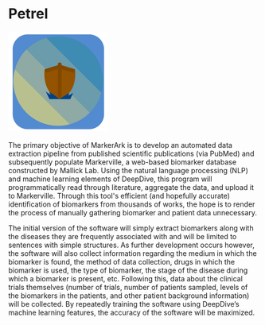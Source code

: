 
# Petrel
<img src = "logo.png" height = 200px>
<br>
<br>
The primary objective of MarkerArk is to develop an automated data extraction pipeline from published scientific publications (via PubMed) and subsequently populate Markerville, a web-based biomarker database constructed by Mallick Lab. Using the natural language processing (NLP) and machine learning elements of DeepDive, this program will programmatically read through literature, aggregate the data, and upload it to Markerville. Through this tool's efficient (and hopefully accurate) identification of biomarkers from thousands of works, the hope is to render the process of manually gathering biomarker and patient data unnecessary.

The initial version of the software will simply extract biomarkers along with the diseases they are frequently associated with and will be limited to sentences with simple structures. As further development occurs however, the software will also collect information regarding the medium in which the biomarker is found, the method of data collection, drugs in which the biomarker is used, the type of biomarker, the stage of the disease during which a biomarker is present, etc. Following this, data about the clinical trials themselves (number of trials, number of patients sampled, levels of the biomarkers in the patients, and other patient background information) will be collected. By repeatedly training the software using DeepDive’s machine learning features, the accuracy of the software will be maximized.